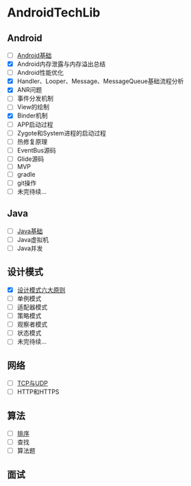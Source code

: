 # AndroidTechLib

## Android

- [ ] [Android基础](https://github.com/Jason-lzm/AndroidTechLib/blob/master/Android/Android%E5%9F%BA%E7%A1%80.md)
- [x] Android内存泄露与内存溢出总结
- [ ] Android性能优化
- [x] Handler、Looper、Message、MessageQueue基础流程分析
- [x] ANR问题
- [ ] 事件分发机制
- [ ] View的绘制
- [x] Binder机制
- [ ] APP启动过程
- [ ] Zygote和System进程的启动过程
- [ ] 热修复原理
- [ ] EventBus源码
- [ ] Glide源码
- [ ] MVP
- [ ] gradle
- [ ] git操作
- [ ] 未完待续...

## Java

- [ ] [Java基础](https://github.com/Jason-lzm/AndroidTechLib/blob/master/Java/Java%E5%9F%BA%E7%A1%80.md)
- [ ] Java虚拟机
- [ ] Java并发

## 设计模式
- [x] [设计模式六大原则](https://github.com/Jason-lzm/AndroidTechLib/blob/master/%E8%AE%BE%E8%AE%A1%E6%A8%A1%E5%BC%8F/%E8%AE%BE%E8%AE%A1%E6%A8%A1%E5%BC%8F%E5%85%AD%E5%A4%A7%E5%8E%9F%E5%88%99.md)
- [ ] 单例模式
- [ ] 适配器模式
- [ ] 策略模式
- [ ] 观察者模式
- [ ] 状态模式
- [ ] 未完待续...

## 网络
- [ ] [TCP与UDP](https://github.com/Jason-lzm/AndroidTechLib/blob/master/%E7%BD%91%E7%BB%9C/TCP%E4%B8%8EUDP.md)
- [ ] HTTP和HTTPS

## 算法
- [ ] [排序](https://github.com/Jason-lzm/AndroidTechLib/blob/master/%E7%AE%97%E6%B3%95/%E6%8E%92%E5%BA%8F.md)
- [ ] 查找
- [ ] 算法题

## 面试